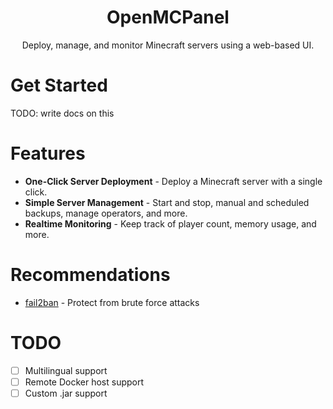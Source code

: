 <div align="center">
  <h1>OpenMCPanel</h1>
  <span>Deploy, manage, and monitor Minecraft servers using a web-based UI.</span>
</div>

# Get Started

TODO: write docs on this

# Features

* **One-Click Server Deployment** - Deploy a Minecraft server with a single click.
* **Simple Server Management** - Start and stop, manual and scheduled backups, manage operators, and more.
* **Realtime Monitoring** - Keep track of player count, memory usage, and more.

# Recommendations

* [fail2ban](https://github.com/fail2ban/fail2ban) - Protect from brute force attacks

# TODO

* [ ] Multilingual support
* [ ] Remote Docker host support
* [ ] Custom .jar support